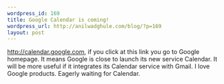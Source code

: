 ```yaml
--- 
wordpress_id: 169
title: Google Calendar is coming!
wordpress_url: http://anilwadghule.com/blog/?p=169
layout: post
---
```

<p><a href="http://calendar.google.com/">http://calendar.google.com</a>, if you click at this link you go to Google homepage. It means Google is close to launch its new service Calendar. It will be more useful if it integrates its Calendar service with Gmail. I love Google products. Eagerly waiting for Calendar.</p>
